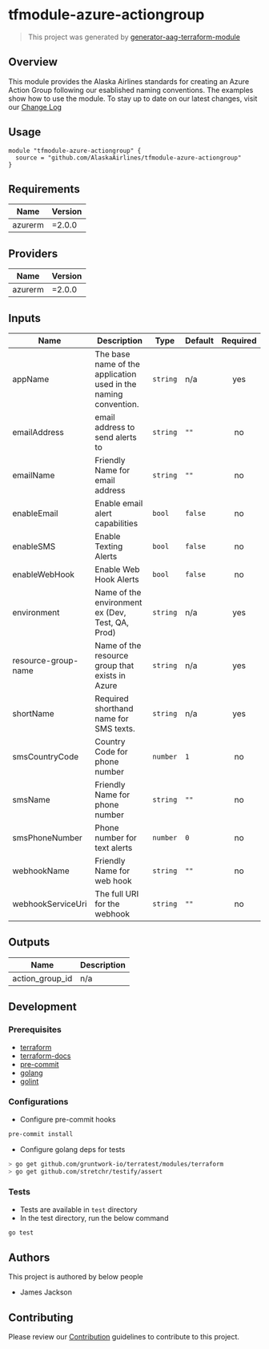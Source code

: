 # tfmodule-azure-actiongroup

> This project was generated by [generator-aag-terraform-module](https://github.com/nweddle/generator-aag-terraform-module)

## Overview

This module provides the Alaska Airlines standards for creating an Azure Action Group following our esablished naming conventions. The examples show how to use the module. To stay up to date on our latest changes, visit our [Change Log](./docs/CHANGELOG.md)

## Usage

```hcl
module "tfmodule-azure-actiongroup" {
  source = "github.com/AlaskaAirlines/tfmodule-azure-actiongroup"
}
```

<!-- BEGINNING OF PRE-COMMIT-TERRAFORM DOCS HOOK -->
## Requirements

| Name | Version |
|------|---------|
| azurerm | =2.0.0 |

## Providers

| Name | Version |
|------|---------|
| azurerm | =2.0.0 |

## Inputs

| Name | Description | Type | Default | Required |
|------|-------------|------|---------|:--------:|
| appName | The base name of the application used in the naming convention. | `string` | n/a | yes |
| emailAddress | email address to send alerts to | `string` | `""` | no |
| emailName | Friendly Name for email address | `string` | `""` | no |
| enableEmail | Enable email alert capabilities | `bool` | `false` | no |
| enableSMS | Enable Texting Alerts | `bool` | `false` | no |
| enableWebHook | Enable Web Hook Alerts | `bool` | `false` | no |
| environment | Name of the environment ex (Dev, Test, QA, Prod) | `string` | n/a | yes |
| resource-group-name | Name of the resource group that exists in Azure | `string` | n/a | yes |
| shortName | Required shorthand name for SMS texts. | `string` | n/a | yes |
| smsCountryCode | Country Code for phone number | `number` | `1` | no |
| smsName | Friendly Name for phone number | `string` | `""` | no |
| smsPhoneNumber | Phone number for text alerts | `number` | `0` | no |
| webhookName | Friendly Name for web hook | `string` | `""` | no |
| webhookServiceUri | The full URI for the webhook | `string` | `""` | no |

## Outputs

| Name | Description |
|------|-------------|
| action\_group\_id | n/a |

<!-- END OF PRE-COMMIT-TERRAFORM DOCS HOOK -->

## Development

### Prerequisites

- [terraform](https://learn.hashicorp.com/terraform/getting-started/install#installing-terraform)
- [terraform-docs](https://github.com/segmentio/terraform-docs)
- [pre-commit](https://pre-commit.com/#install)
- [golang](https://golang.org/doc/install#install)
- [golint](https://github.com/golang/lint#installation)

### Configurations

- Configure pre-commit hooks

```sh
pre-commit install
```

- Configure golang deps for tests

```sh
> go get github.com/gruntwork-io/terratest/modules/terraform
> go get github.com/stretchr/testify/assert
```

### Tests

- Tests are available in `test` directory
- In the test directory, run the below command

```sh
go test
```

## Authors

This project is authored by below people

- James Jackson

## Contributing

Please review our [Contribution](./docs/Contribution.md) guidelines to contribute to this project.

